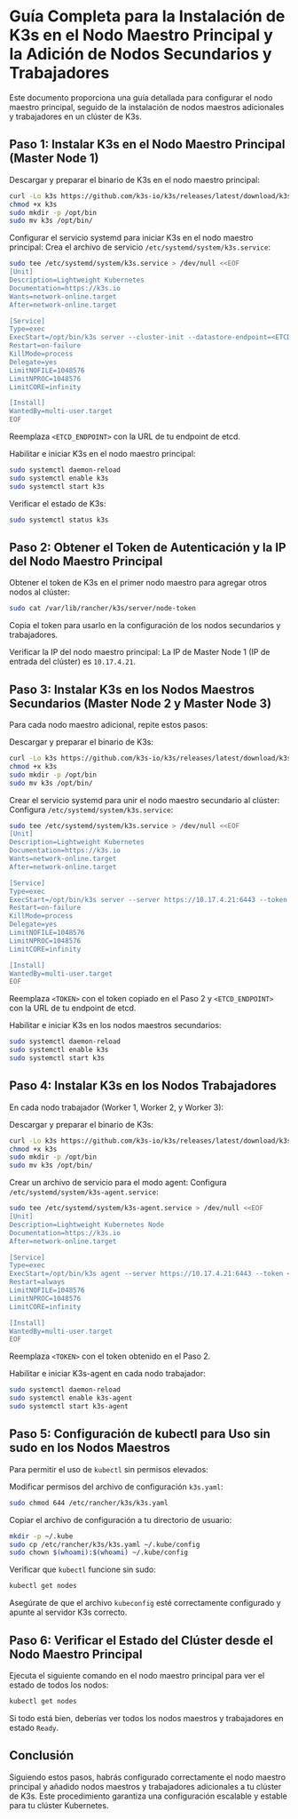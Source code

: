 # Guía Completa para la Instalación de K3s en el Nodo Maestro Principal y la Adición de Nodos Secundarios y Trabajadores

Este documento proporciona una guía detallada para configurar el nodo maestro principal, seguido de la instalación de nodos maestros adicionales y trabajadores en un clúster de K3s.

## Paso 1: Instalar K3s en el Nodo Maestro Principal (Master Node 1)

Descargar y preparar el binario de K3s en el nodo maestro principal:

```bash
curl -Lo k3s https://github.com/k3s-io/k3s/releases/latest/download/k3s
chmod +x k3s
sudo mkdir -p /opt/bin
sudo mv k3s /opt/bin/
```

Configurar el servicio systemd para iniciar K3s en el nodo maestro principal: Crea el archivo de servicio `/etc/systemd/system/k3s.service`:

```bash
sudo tee /etc/systemd/system/k3s.service > /dev/null <<EOF
[Unit]
Description=Lightweight Kubernetes
Documentation=https://k3s.io
Wants=network-online.target
After=network-online.target

[Service]
Type=exec
ExecStart=/opt/bin/k3s server --cluster-init --datastore-endpoint=<ETCD_ENDPOINT> --write-kubeconfig /etc/rancher/k3s/k3s.yaml --write-kubeconfig-mode 644
Restart=on-failure
KillMode=process
Delegate=yes
LimitNOFILE=1048576
LimitNPROC=1048576
LimitCORE=infinity

[Install]
WantedBy=multi-user.target
EOF
```

Reemplaza `<ETCD_ENDPOINT>` con la URL de tu endpoint de etcd.

Habilitar e iniciar K3s en el nodo maestro principal:

```bash
sudo systemctl daemon-reload
sudo systemctl enable k3s
sudo systemctl start k3s
```

Verificar el estado de K3s:

```bash
sudo systemctl status k3s
```

## Paso 2: Obtener el Token de Autenticación y la IP del Nodo Maestro Principal

Obtener el token de K3s en el primer nodo maestro para agregar otros nodos al clúster:

```bash
sudo cat /var/lib/rancher/k3s/server/node-token
```

Copia el token para usarlo en la configuración de los nodos secundarios y trabajadores.

Verificar la IP del nodo maestro principal: La IP de Master Node 1 (IP de entrada del clúster) es `10.17.4.21`.

## Paso 3: Instalar K3s en los Nodos Maestros Secundarios (Master Node 2 y Master Node 3)

Para cada nodo maestro adicional, repite estos pasos:

Descargar y preparar el binario de K3s:

```bash
curl -Lo k3s https://github.com/k3s-io/k3s/releases/latest/download/k3s
chmod +x k3s
sudo mkdir -p /opt/bin
sudo mv k3s /opt/bin/
```

Crear el servicio systemd para unir el nodo maestro secundario al clúster: Configura `/etc/systemd/system/k3s.service`:

```bash
sudo tee /etc/systemd/system/k3s.service > /dev/null <<EOF
[Unit]
Description=Lightweight Kubernetes
Documentation=https://k3s.io
Wants=network-online.target
After=network-online.target

[Service]
Type=exec
ExecStart=/opt/bin/k3s server --server https://10.17.4.21:6443 --token <TOKEN> --datastore-endpoint=<ETCD_ENDPOINT>
Restart=on-failure
KillMode=process
Delegate=yes
LimitNOFILE=1048576
LimitNPROC=1048576
LimitCORE=infinity

[Install]
WantedBy=multi-user.target
EOF
```

Reemplaza `<TOKEN>` con el token copiado en el Paso 2 y `<ETCD_ENDPOINT>` con la URL de tu endpoint de etcd.

Habilitar e iniciar K3s en los nodos maestros secundarios:

```bash
sudo systemctl daemon-reload
sudo systemctl enable k3s
sudo systemctl start k3s
```

## Paso 4: Instalar K3s en los Nodos Trabajadores

En cada nodo trabajador (Worker 1, Worker 2, y Worker 3):

Descargar y preparar el binario de K3s:

```bash
curl -Lo k3s https://github.com/k3s-io/k3s/releases/latest/download/k3s
chmod +x k3s
sudo mkdir -p /opt/bin
sudo mv k3s /opt/bin/
```

Crear un archivo de servicio para el modo agent: Configura `/etc/systemd/system/k3s-agent.service`:

```bash
sudo tee /etc/systemd/system/k3s-agent.service > /dev/null <<EOF
[Unit]
Description=Lightweight Kubernetes Node
Documentation=https://k3s.io
After=network-online.target

[Service]
Type=exec
ExecStart=/opt/bin/k3s agent --server https://10.17.4.21:6443 --token <TOKEN> --node-name <NODE_NAME>
Restart=always
LimitNOFILE=1048576
LimitNPROC=1048576
LimitCORE=infinity

[Install]
WantedBy=multi-user.target
EOF
```

Reemplaza `<TOKEN>` con el token obtenido en el Paso 2.

Habilitar e iniciar K3s-agent en cada nodo trabajador:

```bash
sudo systemctl daemon-reload
sudo systemctl enable k3s-agent
sudo systemctl start k3s-agent
```

## Paso 5: Configuración de kubectl para Uso sin sudo en los Nodos Maestros

Para permitir el uso de `kubectl` sin permisos elevados:

Modificar permisos del archivo de configuración `k3s.yaml`:

```bash
sudo chmod 644 /etc/rancher/k3s/k3s.yaml
```

Copiar el archivo de configuración a tu directorio de usuario:

```bash
mkdir -p ~/.kube
sudo cp /etc/rancher/k3s/k3s.yaml ~/.kube/config
sudo chown $(whoami):$(whoami) ~/.kube/config
```

Verificar que `kubectl` funcione sin sudo:

```bash
kubectl get nodes
```

Asegúrate de que el archivo `kubeconfig` esté correctamente configurado y apunte al servidor K3s correcto.

## Paso 6: Verificar el Estado del Clúster desde el Nodo Maestro Principal

Ejecuta el siguiente comando en el nodo maestro principal para ver el estado de todos los nodos:

```bash
kubectl get nodes
```

Si todo está bien, deberías ver todos los nodos maestros y trabajadores en estado `Ready`.

## Conclusión

Siguiendo estos pasos, habrás configurado correctamente el nodo maestro principal y añadido nodos maestros y trabajadores adicionales a tu clúster de K3s. Este procedimiento garantiza una configuración escalable y estable para tu clúster Kubernetes.


